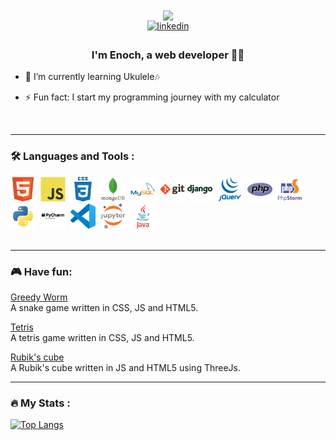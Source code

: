 <div align="center">
  <img src="https://media.giphy.com/media/Qo2dupDib32rkTY4hX/giphy.gif" align="center" height="" width="" />
</div>  
  
<div align="center">
  <a href="https://linkedin.com/in/enoch-wong-7bb8a0221" target="_blank">
  <img src=https://img.shields.io/badge/linkedin-%231E77B5.svg?&style=for-the-badge&logo=linkedin&logoColor=white alt=linkedin style="margin-bottom: 5px;" />
</a>  
</div>  

### <div align="center">I'm Enoch, a web developer 👨‍💻</div>  
  

- 🌱 I’m currently learning Ukulele🎶  
  

- ⚡ Fun fact: I start my programming journey with my calculator  
  

<br/>  

---

### :hammer_and_wrench: Languages and Tools :
<div>
  <img src="https://github.com/devicons/devicon/blob/master/icons/html5/html5-original.svg" title="HTML5" alt="HTML" width="40" height="40"/>&nbsp;
  <img src="https://github.com/devicons/devicon/blob/master/icons/javascript/javascript-original.svg" title="JavaScript" alt="JavaScript" width="40" height="40"/>&nbsp;
  <img src="https://github.com/devicons/devicon/blob/master/icons/css3/css3-plain-wordmark.svg"  title="CSS3" alt="CSS" width="40" height="40"/>&nbsp;
  <img src="https://github.com/devicons/devicon/blob/master/icons/mongodb/mongodb-original-wordmark.svg" title="mongodb" alt="mongodb" width="40" height="40"/>&nbsp;
  <img src="https://github.com/devicons/devicon/blob/master/icons/mysql/mysql-original-wordmark.svg" title="MySQL"  alt="MySQL" width="40" height="40"/>&nbsp;
  <img src="https://github.com/devicons/devicon/blob/master/icons/git/git-original-wordmark.svg" title="Git" **alt="Git" width="40" height="40"/>
  <img src="https://github.com/devicons/devicon/blob/master/icons/django/django-plain-wordmark.svg" title="django" alt="django" width="40" height="40"/>&nbsp;
  <img src="https://github.com/devicons/devicon/blob/master/icons/jquery/jquery-plain-wordmark.svg" title="jquery" alt="jquery" width="40" height="40"/>&nbsp;
  <img src="https://github.com/devicons/devicon/blob/master/icons/php/php-original.svg" title="php" alt="php" width="40" height="40"/>&nbsp;
  <img src="https://github.com/devicons/devicon/blob/master/icons/phpstorm/phpstorm-original-wordmark.svg" title="phpstorm" alt="phpstorm" width="40" height="40"/>&nbsp;
  <img src="https://github.com/devicons/devicon/blob/master/icons/python/python-original.svg" title="python" alt="python " width="40" height="40"/>&nbsp;
  <img src="https://github.com/devicons/devicon/blob/master/icons/pycharm/pycharm-plain-wordmark.svg" title="pycharm" alt="pycharm" width="40" height="40"/>&nbsp;
  <img src="https://github.com/devicons/devicon/blob/master/icons/vscode/vscode-original.svg" title="vscode"  alt="vscode" width="40" height="40"/>&nbsp;
  <img src="https://github.com/devicons/devicon/blob/master/icons/jupyter/jupyter-original-wordmark.svg" title="jupyter" alt="jupyter" width="40" height="40"/>&nbsp;
  <img src="https://github.com/devicons/devicon/blob/master/icons/java/java-original-wordmark.svg" title="Java" alt="Java" width="40" height="40"/>&nbsp;
</div>

<br/>  

---

### 🎮 Have fun:
<a href="https://enochwong3111.github.io/snake_game_html/">Greedy Worm</a>
<br/>A snake game written in CSS, JS and HTML5.
<br/>

<a href="https://enochwong3111.github.io/tetris_html/">Tetris</a>
<br/>A tetris game written in CSS, JS and HTML5.
<br/>

<a href="https://enochwong3111.github.io/Rubiks-Cube-ThreeJs/">Rubik's cube</a>
<br/>A Rubik's cube written in JS and HTML5 using ThreeJs.
<br/>

---

### :fire: My Stats :
[![Top Langs](https://github-readme-stats.vercel.app/api/top-langs/?username=enochwong3111)](https://github.com/anuraghazra/github-readme-stats)

<br/>  
<!--
**enochwong3111/enochwong3111** is a ✨ _special_ ✨ repository because its `README.md` (this file) appears on your GitHub profile.

Here are some ideas to get you started:

- 🔭 I’m currently working on ...
- 🌱 I’m currently learning ...
- 👯 I’m looking to collaborate on ...
- 🤔 I’m looking for help with ...
- 💬 Ask me about ...
- 📫 How to reach me: ...
- 😄 Pronouns: ...
- ⚡ Fun fact: ...
-->
